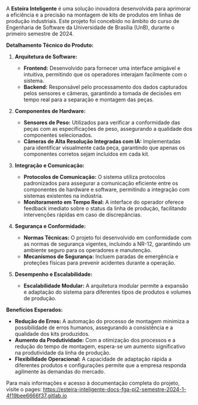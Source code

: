 A **Esteira Inteligente** é uma solução inovadora desenvolvida para aprimorar a eficiência e a precisão na montagem de kits de produtos em linhas de produção industriais. Este projeto foi concebido no âmbito do curso de Engenharia de Software da Universidade de Brasília (UnB), durante o primeiro semestre de 2024. 

**Detalhamento Técnico do Produto:**

1. **Arquitetura de Software:**
   - **Frontend:** Desenvolvido para fornecer uma interface amigável e intuitiva, permitindo que os operadores interajam facilmente com o sistema.
   - **Backend:** Responsável pelo processamento dos dados capturados pelos sensores e câmeras, garantindo a tomada de decisões em tempo real para a separação e montagem das peças.

2. **Componentes de Hardware:**
   - **Sensores de Peso:** Utilizados para verificar a conformidade das peças com as especificações de peso, assegurando a qualidade dos componentes selecionados.
   - **Câmeras de Alta Resolução Integradas com IA:** Implementadas para identificar visualmente cada peça, garantindo que apenas os componentes corretos sejam incluídos em cada kit.

3. **Integração e Comunicação:**
   - **Protocolos de Comunicação:** O sistema utiliza protocolos padronizados para assegurar a comunicação eficiente entre os componentes de hardware e software, permitindo a integração com sistemas existentes na indústria.
   - **Monitoramento em Tempo Real:** A interface do operador oferece feedback imediato sobre o status da linha de produção, facilitando intervenções rápidas em caso de discrepâncias.

4. **Segurança e Conformidade:**
   - **Normas Técnicas:** O projeto foi desenvolvido em conformidade com as normas de segurança vigentes, incluindo a NR-12, garantindo um ambiente seguro para os operadores e manutenção.
   - **Mecanismos de Segurança:** Incluem paradas de emergência e proteções físicas para prevenir acidentes durante a operação.

5. **Desempenho e Escalabilidade:**
   - **Escalabilidade Modular:** A arquitetura modular permite a expansão e adaptação do sistema para diferentes tipos de produtos e volumes de produção.

**Benefícios Esperados:**

- **Redução de Erros:** A automação do processo de montagem minimiza a possibilidade de erros humanos, assegurando a consistência e a qualidade dos kits produzidos.
- **Aumento da Produtividade:** Com a otimização dos processos e a redução do tempo de montagem, espera-se um aumento significativo na produtividade da linha de produção.
- **Flexibilidade Operacional:** A capacidade de adaptação rápida a diferentes produtos e configurações permite que a empresa responda agilmente às demandas do mercado.

Para mais informações e acesso à documentação completa do projeto, visite o pages: https://esteira-inteligente-docs-fga-pi2-semestre-2024-1-4f19bee6666f37.gitlab.io